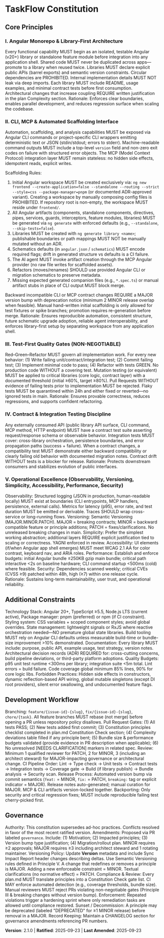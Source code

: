 <!--
Sync Impact Report
Version: 2.0.0 -> 2.1.0
Modified Principles:
 - II: Added explicit rule requiring initial Angular workspace creation via Angular CLI with enforced flags
Removed Principles: None
Added Sections: None
Templates Updated:
 - .specify/templates/plan-template.md ✅ (version ref -> 2.1.0)
 - .specify/templates/spec-template.md ✅ (version ref -> 2.1.0)
 - .specify/templates/tasks-template.md ✅ (version ref -> 2.1.0)
 - .specify/templates/agent-file-template.md (no version reference) ✅
Rationale for MINOR: New enforceable constraint (initial workspace generation standard) without breaking/removing existing principles.
Deferred TODOs: None
-->

# TaskFlow Constitution

## Core Principles

### I. Angular Monorepo & Library-First Architecture
Every functional capability MUST begin as an isolated, testable Angular (v20+) library or standalone feature module before integration into any application shell. Shared code MUST never be duplicated across apps—promote to a library when reused twice. Libraries MUST declare explicit public APIs (barrel exports) and semantic version constraints. Circular dependencies are PROHIBITED. Internal implementation details MUST NOT leak via deep imports. Each library MUST include README, usage examples, and minimal contract tests before first consumption. Architectural changes that increase coupling REQUIRE written justification in the plan Complexity section.
Rationale: Enforces clear boundaries, enables parallel development, and reduces regression surface when scaling the codebase.

### II. CLI, MCP & Automated Scaffolding Interface
Automation, scaffolding, and analysis capabilities MUST be exposed via Angular CLI commands or project-specific CLI wrappers emitting deterministic text or JSON (stdin/stdout; errors to stderr). Machine-readable command outputs MUST include a top-level `version` field and non-zero exit codes on failure with structured error objects. The MCP (Model Context Protocol) integration layer MUST remain stateless: no hidden side effects, idempotent reads, explicit writes.

Scaffolding Rules:

1. Initial Angular workspace MUST be created exclusively via: `ng new frontend --create-application=false --standalone --routing --strict --style=css --package-manager=pnpm` (or documented ADR-approved variant). Creating a workspace by manually composing config files is PROHIBITED. If repository root is non-empty, the workspace MUST reside under `frontend/`.
2. All Angular artifacts (components, standalone components, directives, pipes, services, guards, interceptors, feature modules, libraries) MUST be generated via `ng generate` with enforced defaults (e.g., `--standalone`, `--skip-tests=false`).
3. Libraries MUST be created with `ng generate library <name>`; publishable boundaries or path mappings MUST NOT be manually mutated without an ADR.
4. Schematics defaults (in `angular.json` / `schematics`) MUST encode required flags; drift in generated structure vs defaults is a CI failure.
5. The AI agent MUST invoke artifact creation through the MCP Angular provider (no raw file writes for scaffolded assets).
6. Refactors (moves/renames) SHOULD use provided Angular CLI or migration schematics to preserve metadata.
7. Missing expected generated companion files (e.g., `*.spec.ts`) or manual artifact stubs in place of CLI output MUST block merge.

Backward incompatible CLI or MCP contract changes REQUIRE a MAJOR version bump with deprecation notice (minimum 2 MINOR release overlap when feasible). Manual hand-written initial scaffolding is only allowed for test fixtures or spike branches; promotion requires re-generation before merge.
Rationale: Ensures reproducible automation, consistent structure, future schematic upgrade adoption, reliable agent interoperability, and enforces library-first setup by separating workspace from any application shell.

 
### III. Test-First Quality Gates (NON-NEGOTIABLE)
Red–Green–Refactor MUST govern all implementation work. For every new behavior: (1) Write failing unit/contract/integration test; (2) Commit failing test; (3) Implement minimal code to pass; (4) Refactor with tests GREEN. No production code WITHOUT a covering test. Mutation testing (or equivalent) MUST be applied to critical libraries (core logic, contract layer) with a documented threshold (initial ≥60%, target ≥80%). Pull Requests WITHOUT evidence of failing tests prior to implementation MUST be rejected. Flaky tests MUST be quarantined within 24h and either fixed or reverted—no ignored tests in main.
Rationale: Ensures provable correctness, reduces regressions, and supports confident refactoring.

 
### IV. Contract & Integration Testing Discipline
Any externally consumed API (public library API surface, CLI command, MCP method, HTTP endpoint) MUST have a contract test suite asserting request/response schema or observable behavior. Integration tests MUST cover: cross-library orchestration, persistence boundaries, and error propagation paths (success + failure). When a contract changes, a compatibility test MUST demonstrate either backward compatibility or clearly failing old behavior with documented migration notes. Contract drift WITHOUT tests is a blocker for release.
Rationale: Protects downstream consumers and stabilizes evolution of public interfaces.

 
### V. Operational Excellence (Observability, Versioning, Simplicity, Accessibility, Performance, Security)
Observability: Structured logging (JSON in production, human-readable locally) MUST exist at boundaries (CLI entrypoints, MCP handlers, persistence, external calls). Metrics for latency (p95), error rate, and test duration MUST be emitted or derivable. Traces SHOULD wrap cross-service or long-running flows.
Versioning: Semantic Versioning (MAJOR.MINOR.PATCH). MAJOR = breaking contracts; MINOR = backward compatible feature or principle additions; PATCH = fixes/clarifications. No unreleased breaking changes in main.
Simplicity: Prefer the simplest working abstraction; additional layers REQUIRE explicit justification tied to scaling or correctness. YAGNI enforced in review.
Accessibility: UI elements (if/when Angular app shell emerges) MUST meet WCAG 2.1 AA for color contrast, keyboard nav, and ARIA roles.
Performance: Establish and enforce budgets: initial Angular bundle ≤250KB gzip main bundle; critical path interactive <2s on baseline hardware; CLI command startup <500ms (cold) where feasible.
Security: Dependencies scanned weekly; critical CVEs (CVSS ≥9) patched within 48h, high (≥7) within one release cycle.
Rationale: Sustains long-term maintainability, user trust, and operational reliability.

 
 
## Additional Constraints
Technology Stack: Angular 20+, TypeScript ≥5.5, Node.js LTS (current active), Package manager: pnpm (preferred) or npm (if CI constraint). Styling system: CSS variables + scoped component styles; avoid global overrides. State management: lightweight signals or RxJS where reactive orchestration needed—NO premature global state libraries. Build tooling MUST rely on Angular CLI defaults unless measurable build-time or bundle-size improvement >10% demonstrated.
Documentation: Every library MUST include: purpose, public API, example usage, test strategy, version notes. Architectural decision records (ADR) REQUIRED for: cross-cutting concerns, build pipeline deviations, or third-party platform adoptions.
Quality Budgets: p95 unit test runtime <300ms per library; integration suite <5m total. Lint errors = build failure. Code coverage global minimum 85% lines, 90% for core logic libs.
Forbidden Practices: Hidden side effects in constructors, dynamic reflection-based API wiring, global mutable singletons (except DI root providers), silent error swallowing, and undocumented feature flags.

 
## Development Workflow
Branching: `feature/{issue-id}-{slug}`, `fix/{issue-id}-{slug}`, `chore/{task}`. All feature branches MUST rebase (not merge) before opening a PR unless repository policy disallows.
Pull Request Gates: (1) All tests PASS; (2) New tests added first commit; (3) Constitution principles checklist completed in plan.md Constitution Check section; (4) Complexity deviations table filled if any principle bent; (5) Bundle size & performance budgets validated (provide evidence in PR description when applicable); (6) No unresolved [NEEDS CLARIFICATION] markers in related spec.
Review: Minimum 1 qualified reviewer for PATCH, 2 for MINOR, 3 (including an architect steward) for MAJOR-impacting governance or architectural change.
CI Pipeline Order: Lint → Type check → Unit tests → Contract tests → Integration tests → Coverage gate → Build (if library publish) → Bundle analysis → Security scan.
Release Process: Automated version bump via commit semantics (`feat:` = MINOR, `fix:` = PATCH, `breaking:` tag or explicit indicator = MAJOR). Release notes auto-generated; manual curation for MAJOR. MCP & CLI artifacts version-locked together.
Backporting: Only security and critical regression fixes; MUST include reproducible failing test cherry-picked first.

 
## Governance
Authority: This constitution supersedes ad-hoc practices. Conflicts resolved in favor of the most recent ratified version.
Amendments: Proposed via PR labeled `governance`. Include: (1) Motivation; (2) Impacted principles; (3) Version bump type justification; (4) Migration/rollout plan. MINOR requires ≥2 approvals; MAJOR requires ≥3 including architect steward and 1 rotating maintainer.
Versioning Policy: Update **Version** metadata and include Sync Impact Report header changes describing deltas. Use Semantic Versioning rules defined in Principle V. A change that redefines or removes a principle is MAJOR. Adding a new enforceable constraint = MINOR. Textual clarifications (no normative effect) = PATCH.
Compliance & Review: Every plan.md MUST translate principles into a Constitution Check gate list. CI MAY enforce automated detection (e.g., coverage thresholds, bundle size). Manual reviewers MUST reject PRs violating non-negotiable gates (Principle III & breaking changes without version bump).
Enforcement: Repeated violations trigger a hardening sprint where only remediation tasks are allowed until compliance restored.
Sunset / Decommission: A principle may be deprecated (labeled "DEPRECATED" for ≥1 MINOR release) before removal in a MAJOR.
Record Keeping: Maintain a CHANGELOG section for governance amendments referencing PR numbers.

**Version**: 2.1.0 | **Ratified**: 2025-09-23 | **Last Amended**: 2025-09-23
